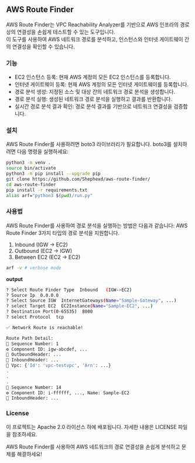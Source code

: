 ## AWS Route Finder

AWS Route Finder는 VPC Reachability Analyzer를 기반으로 AWS 인프라의 경로 상의 연결성을 손쉽게 테스트할 수 있는 도구입니다.   
이 도구를 사용하여 AWS 네트워크 경로를 분석하고, 인스턴스와 인터넷 게이트웨이 간의 연결성을 확인할 수 있습니다.

### 기능

- EC2 인스턴스 등록: 현재 AWS 계정의 모든 EC2 인스턴스를 등록합니다.
- 인터넷 게이트웨이 등록: 현재 AWS 계정의 모든 인터넷 게이트웨이를 등록합니다.
- 경로 분석 생성: 지정된 소스 및 대상 간의 네트워크 경로 분석을 생성합니다.
- 경로 분석 실행: 생성된 네트워크 경로 분석을 실행하고 결과를 반환합니다.
- 실시간 경로 분석 결과 확인: 경로 분석 결과를 기반으로 네트워크 연결성을 검증합니다.

### 설치
AWS Route Finder를 사용하려면 boto3 라이브러리가 필요합니다. boto3를 설치하려면 다음 명령을 실행하세요:

```bash
python3 -m venv .
source bin/activate
python3 -m pip install --upgrade pip
git clone https://github.com/Shephexd/aws-route-finder/
cd aws-route-finder
pip install -r requirements.txt
alias arf="python3 $(pwd)/run.py"
```


### 사용법

AWS Route Finder를 사용하여 경로 분석을 실행하는 방법은 다음과 같습니다:
AWS Route Finder 3가지 타입의 경로 분석을 지원합니다.
1. Inbound (IGW -> EC2)
2. Outbound (EC2 -> IGW)
3. Between EC2 (EC2 -> EC2)

```bash
arf -v # verbose mode
```

**output**
```bash
? Select Route Finder Type  Inbound   (IGW->EC2)
? Source Ip  0.0.0.0
? Select Source IGW  InternetGateways(Name="Sample-Gateway", ...)
? select Target EC2  EC2Instance(Name="Sample-EC2", ...)
? Destination Port(0-65535)  8000
? select Protocol  tcp

✅ Network Route is reachable!

Route Path Detail:
🔑 Sequence Number: 1
⚙️ Component ID: igw-abcdef, ...
🔗 OutboundHeader: ...
🔗 InboundHeader: ...
🔗 Vpc: {'Id': 'vpc-testvpc', 'Arn': ...}
.
.
.
🔑 Sequence Number: 14
⚙️ Component ID: i-ffffff, ..., Name: Sample-EC2
🔗 InboundHeader: ...
```


### License

이 프로젝트는 Apache 2.0 라이선스 하에 배포됩니다. 자세한 내용은 LICENSE 파일을 참조하세요.

AWS Route Finder를 사용하여 AWS 네트워크의 경로 연결성을 손쉽게 분석하고 문제를 해결하세요!